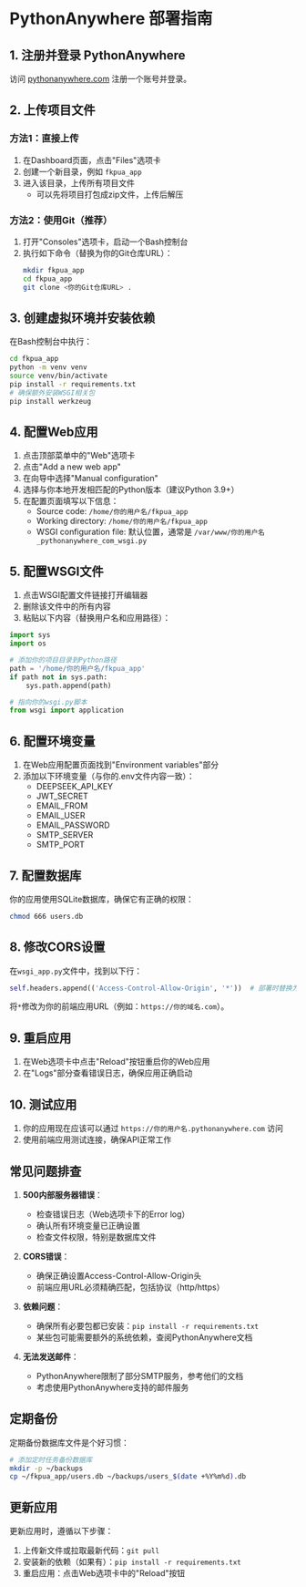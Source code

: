 # PythonAnywhere 部署指南

## 1. 注册并登录 PythonAnywhere

访问 [pythonanywhere.com](https://www.pythonanywhere.com/) 注册一个账号并登录。

## 2. 上传项目文件

### 方法1：直接上传
1. 在Dashboard页面，点击"Files"选项卡
2. 创建一个新目录，例如 `fkpua_app`
3. 进入该目录，上传所有项目文件
   - 可以先将项目打包成zip文件，上传后解压

### 方法2：使用Git（推荐）
1. 打开"Consoles"选项卡，启动一个Bash控制台
2. 执行如下命令（替换为你的Git仓库URL）：
   ```bash
   mkdir fkpua_app
   cd fkpua_app
   git clone <你的Git仓库URL> .
   ```

## 3. 创建虚拟环境并安装依赖

在Bash控制台中执行：

```bash
cd fkpua_app
python -m venv venv
source venv/bin/activate
pip install -r requirements.txt
# 确保额外安装WSGI相关包
pip install werkzeug
```

## 4. 配置Web应用

1. 点击顶部菜单中的"Web"选项卡
2. 点击"Add a new web app"
3. 在向导中选择"Manual configuration"
4. 选择与你本地开发相匹配的Python版本（建议Python 3.9+）
5. 在配置页面填写以下信息：
   - Source code: `/home/你的用户名/fkpua_app`
   - Working directory: `/home/你的用户名/fkpua_app`
   - WSGI configuration file: 默认位置，通常是 `/var/www/你的用户名_pythonanywhere_com_wsgi.py`

## 5. 配置WSGI文件

1. 点击WSGI配置文件链接打开编辑器
2. 删除该文件中的所有内容
3. 粘贴以下内容（替换用户名和应用路径）：

```python
import sys
import os

# 添加你的项目目录到Python路径
path = '/home/你的用户名/fkpua_app'
if path not in sys.path:
    sys.path.append(path)

# 指向你的wsgi.py脚本
from wsgi import application
```

## 6. 配置环境变量

1. 在Web应用配置页面找到"Environment variables"部分
2. 添加以下环境变量（与你的.env文件内容一致）：
   - DEEPSEEK_API_KEY
   - JWT_SECRET
   - EMAIL_FROM
   - EMAIL_USER
   - EMAIL_PASSWORD
   - SMTP_SERVER
   - SMTP_PORT

## 7. 配置数据库

你的应用使用SQLite数据库，确保它有正确的权限：

```bash
chmod 666 users.db
```

## 8. 修改CORS设置

在`wsgi_app.py`文件中，找到以下行：

```python
self.headers.append(('Access-Control-Allow-Origin', '*'))  # 部署时替换为实际前端URL
```

将`*`修改为你的前端应用URL（例如：`https://你的域名.com`）。

## 9. 重启应用

1. 在Web选项卡中点击"Reload"按钮重启你的Web应用
2. 在"Logs"部分查看错误日志，确保应用正确启动

## 10. 测试应用

1. 你的应用现在应该可以通过 `https://你的用户名.pythonanywhere.com` 访问
2. 使用前端应用测试连接，确保API正常工作

## 常见问题排查

1. **500内部服务器错误**：
   - 检查错误日志（Web选项卡下的Error log）
   - 确认所有环境变量已正确设置
   - 检查文件权限，特别是数据库文件

2. **CORS错误**：
   - 确保正确设置Access-Control-Allow-Origin头
   - 前端应用URL必须精确匹配，包括协议（http/https）

3. **依赖问题**：
   - 确保所有必要包都已安装：`pip install -r requirements.txt`
   - 某些包可能需要额外的系统依赖，查阅PythonAnywhere文档

4. **无法发送邮件**：
   - PythonAnywhere限制了部分SMTP服务，参考他们的文档
   - 考虑使用PythonAnywhere支持的邮件服务

## 定期备份

定期备份数据库文件是个好习惯：

```bash
# 添加定时任务备份数据库
mkdir -p ~/backups
cp ~/fkpua_app/users.db ~/backups/users_$(date +%Y%m%d).db
```

## 更新应用

更新应用时，遵循以下步骤：

1. 上传新文件或拉取最新代码：`git pull`
2. 安装新的依赖（如果有）：`pip install -r requirements.txt`
3. 重启应用：点击Web选项卡中的"Reload"按钮 